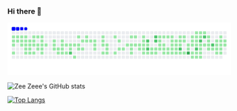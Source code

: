 ### Hi there 👋
![snake animation](https://github.com/zeezeee96/zeezeee96/blob/output/ocean.gif)


![Zee Zeee's GitHub stats](https://github-readme-stats.vercel.app/api?username=zeezeee96&theme=transparent&show_icons=true&rank_icon=github&show=reviews,prs_merged)

[![Top Langs](https://github-readme-stats.vercel.app/api/top-langs/?username=zeezeee96)](https://github.com/anuraghazra/github-readme-stats)
<!--
**zeezeee96/zeezeee96** is a ✨ _special_ ✨ repository because its `README.md` (this file) appears on your GitHub profile.

Here are some ideas to get you started:

- 🔭 I’m currently working on ...
- 🌱 I’m currently learning ...
- 👯 I’m looking to collaborate on ...
- 🤔 I’m looking for help with ...
- 💬 Ask me about ...
- 📫 How to reach me: ...
- 😄 Pronouns: ...
- ⚡ Fun fact: ...
-->
